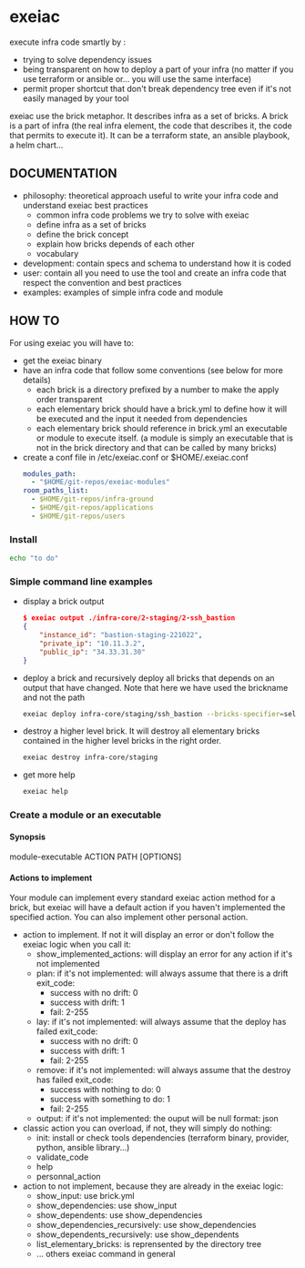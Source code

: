 # exeiac

execute infra code smartly by :
- trying to solve dependency issues
- being transparent on how to deploy a part of your infra (no matter if you 
  use terraform or ansible or... you will use the same interface)
- permit proper shortcut that don't break dependency tree even if it's not 
  easily managed by your tool

exeiac use the brick metaphor. It describes infra as a set of bricks. A brick
is a part of infra (the real infra element, the code that describes it, the code
that permits to execute it). It can be a terraform state, an ansible playbook,
a helm chart...

## DOCUMENTATION

- philosophy: theoretical approach useful to write your infra code and understand 
  exeiac best practices
  - common infra code problems we try to solve with exeiac
  - define infra as a set of bricks
  - define the brick concept
  - explain how bricks depends of each other
  - vocabulary
- development: contain specs and schema to understand how it is coded
- user: contain all you need to use the tool and create an infra code that 
  respect the convention and best practices
- examples: examples of simple infra code and module

## HOW TO

For using exeiac you will have to:
- get the exeiac binary
- have an infra code that follow some conventions (see below for more details)
  - each brick is a directory prefixed by a number to make the apply order 
    transparent
  - each elementary brick should have a brick.yml to define how it will be 
    executed and the input it needed from dependencies
  - each elementary brick should reference in brick.yml an executable or module
    to execute itself. (a module is simply an executable that is not in the 
    brick directory and that can be called by many bricks)
- create a conf file in /etc/exeiac.conf or $HOME/.exeiac.conf
  ```yaml
  modules_path:
    - "$HOME/git-repos/exeiac-modules"
  room_paths_list:
    - $HOME/git-repos/infra-ground
    - $HOME/git-repos/applications
    - $HOME/git-repos/users
  ```

### Install

```bash
echo "to do"
```

### Simple command line examples

- display a brick output
  ```json
  $ exeiac output ./infra-core/2-staging/2-ssh_bastion
  {
      "instance_id": "bastion-staging-221022",
      "private_ip": "10.11.3.2",
      "public_ip": "34.33.31.30"
  }
  ```
- deploy a brick and recursively deploy all bricks that depends on an output 
  that have changed. Note that here we have used the brickname and not the path 
  ```bash
  exeiac deploy infra-core/staging/ssh_bastion --bricks-specifier=selected+needed_dependents
  ```
- destroy a higher level brick. It will destroy all elementary bricks
  contained in the higher level bricks in the right order. 
  ```bash
  exeiac destroy infra-core/staging
  ```
- get more help
  ```bash
  exeiac help
  ```

### Create a module or an executable

#### Synopsis

module-executable ACTION PATH [OPTIONS]

#### Actions to implement

Your module can implement every standard exeiac action method for a brick, 
but exeiac will have a default action if you haven't implemented the specified 
action. You can also implement other personal action.

- action to implement. If not it will display an error or don't follow the 
  exeiac logic when you call it:
  - show_implemented_actions: will display an error for any action if it's not 
    implemented
  - plan:
    if it's not implemented: will always assume that there is a drift
    exit_code:
    - success with no drift: 0
    - success with drift: 1
    - fail: 2-255
  - lay:
    if it's not implemented: will always assume that the deploy has failed
    exit_code:
    - success with no drift: 0
    - success with drift: 1
    - fail: 2-255
  - remove: 
    if it's not implemented: will always assume that the destroy has failed
    exit_code:
    - success with nothing to do: 0
    - success with something to do: 1
    - fail: 2-255
  - output:
    if it's not implemented: the ouput will be null
    format: json
- classic action you can overload, if not, they will simply do nothing:
  - init: install or check tools dependencies (terraform binary, provider, 
    python, ansible library...)
  - validate_code
  - help
  - personnal_action
- action to not implement, because they are already in the exeiac logic:
  - show_input: use brick.yml
  - show_dependencies: use show_input
  - show_dependents: use show_dependencies
  - show_dependencies_recursively: use show_dependencies
  - show_dependents_recursively: use show_dependents
  - list_elementary_bricks: is reprensented by the directory tree
  - ... others exeiac command in general

